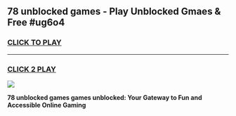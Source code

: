 
## 78 unblocked games - Play Unblocked Gmaes & Free #ug6o4
<h3>
<a href="https://premium.freeplayer.one?title=78_unblocked_games&ref=01M">CLICK TO PLAY</a></h3>
<hr>

<h3>
<a href="https://premium.freeplayer.one?title=78_unblocked_games&ref=01M">CLICK 2 PLAY</a>
  
</h3>

<a href="https://premium.freeplayer.one?title=78_unblocked_games&ref=01M"><img src="https://clearcache.store/games.png"></a>


**78 unblocked games games unblocked: Your Gateway to Fun and Accessible Online Gaming**
